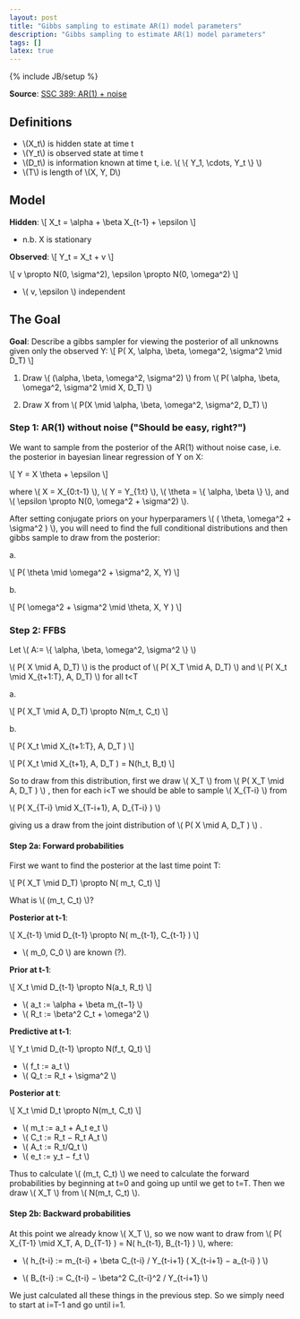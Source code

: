 ```yaml
---
layout: post
title: "Gibbs sampling to estimate AR(1) model parameters"
description: "Gibbs sampling to estimate AR(1) model parameters"
tags: []
latex: true
---
```

{% include JB/setup %}

__Source__: [SSC 389: AR(1) + noise](http://faculty.mccombs.utexas.edu/carlos.carvalho/teaching/Section4SSC389.pdf)

## Definitions

* \\(X_t\\) is hidden state at time t
* \\(Y_t\\) is observed state at time t
* \\(D_t\\) is information known at time t, i.e. \\( \\{ Y_1, \cdots, Y_t \\} \\)
* \\(T\\) is length of \\(X, Y, D\\)

## Model

__Hidden__:
    \\[ X_t = \alpha + \beta X_{t-1} + \epsilon \\]

* n.b. X is stationary

__Observed__:
    \\[ Y_t = X_t + v \\]

\\[ v \propto N(0, \sigma^2), \epsilon \propto N(0, \omega^2) \\]

* \\( v, \epsilon \\) independent

## The Goal

__Goal__: Describe a gibbs sampler for viewing the posterior of all unknowns given only the observed Y:
\\[ P( X, \alpha, \beta, \omega^2, \sigma^2 \mid D_T) \\]

1. Draw
\\( (\alpha, \beta, \omega^2, \sigma^2) \\) from
\\( P( \alpha, \beta, \omega^2, \sigma^2 \mid X, D_T) \\)

2. Draw X from
\\( P(X \mid \alpha, \beta, \omega^2, \sigma^2, D_T) \\)

### Step 1: AR(1) without noise ("Should be easy, right?")

We want to sample from the posterior of the AR(1) without noise case, i.e. the posterior in bayesian linear regression of Y on X:

\\[ Y = X \theta + \epsilon \\]

where \\( X = X\_{0:t-1} \\), \\( Y = Y\_{1:t} \\), \\( \theta = \\{ \alpha, \beta \\} \\), and \\( \epsilon \propto N(0, \omega^2 + \sigma^2) \\).

After setting conjugate priors on your hyperparamers \\( ( \theta, \omega^2 + \sigma^2 ) \\), you will need to find the full conditional distributions and then gibbs sample to draw from the posterior:

a.

\\[ P( \theta \mid \omega^2 + \sigma^2, X, Y) \\]

b.

\\[ P( \omega^2 + \sigma^2 \mid \theta, X, Y ) \\]

### Step 2: FFBS

Let \\( A:= \\{ \alpha, \beta, \omega^2, \sigma^2 \\} \\)

\\( P( X \mid A, D_T) \\)
is the product of
\\( P( X_T \mid A, D_T) \\)
and
\\( P( X_t \mid X_{t+1:T}, A, D_T) \\)
for all t<T

a.

\\[ P( X_T \mid A, D_T) \propto N(m_t, C_t) \\]

b.

\\[ P( X_t \mid X_{t+1:T}, A, D_T ) \\]

\\[ P( X_t \mid X_{t+1}, A, D_T ) = N(h_t, B_t) \\]

So to draw from this distribution, first we draw \\( X_T \\) from \\( P( X_T \mid A, D_T ) \\) , then for each i<T we should be able to sample \\( X_{T-i} \\) from

\\( P( X\_{T-i} \mid X\_{T-i+1}, A, D\_{T-i} ) \\)

giving us a draw from the joint distribution of \\( P( X \mid A, D_T ) \\) .

#### Step 2a: Forward probabilities

First we want to find the posterior at the last time point T:

\\[ P( X_T \mid D_T) \propto N( m_t, C_t) \\]

What is \\( (m_t, C_t) \\)?

__Posterior at t-1__:

\\[ X\_{t-1} \mid D\_{t-1} \propto N( m\_{t-1}, C\_{t-1} ) \\]

* \\( m_0, C_0 \\) are known (?).

__Prior at t-1__:

\\[ X_t \mid D_{t-1} \propto N(a_t, R_t) \\]

* \\( a_t := \alpha + \beta m_{t−1} \\)
* \\( R_t := \beta^2 C_t + \omega^2 \\)

__Predictive at t-1__:

\\[ Y_t \mid D_{t-1} \propto N(f_t, Q_t) \\]

* \\( f_t := a_t \\)
* \\( Q_t := R_t + \sigma^2 \\)

__Posterior at t__:

\\[ X_t \mid D_t \propto N(m_t, C_t) \\]

* \\( m_t := a_t + A_t e_t \\)
* \\( C_t := R_t − R_t A_t \\)
* \\( A_t := R_t/Q_t \\)
* \\( e_t := y_t − f_t \\)

Thus to calculate \\( (m_t, C_t) \\) we need to calculate the forward probabilities by beginning at t=0 and going up until we get to t=T. Then we draw \\( X_T \\) from \\( N(m_t, C_t) \\).

#### Step 2b: Backward probabilities

At this point we already know \\( X_T \\), so we now want to draw from \\( P( X\_{T-1} \mid X_T, A, D\_{T-1} ) = N( h\_{t-1}, B\_{t-1} ) \\), where:

* \\( h\_{t-i} := m\_{t-i} + \beta C\_{t-i} / Y\_{t-i+1} ( X\_{t-i+1} − a\_{t-i} ) \\)

* \\( B\_{t-i} := C\_{t-i} − \beta^2 C\_{t-i}^2 / Y\_{t-i+1} \\)

We just calculated all these things in the previous step. So we simply need to start at i=T-1 and go until i=1.
